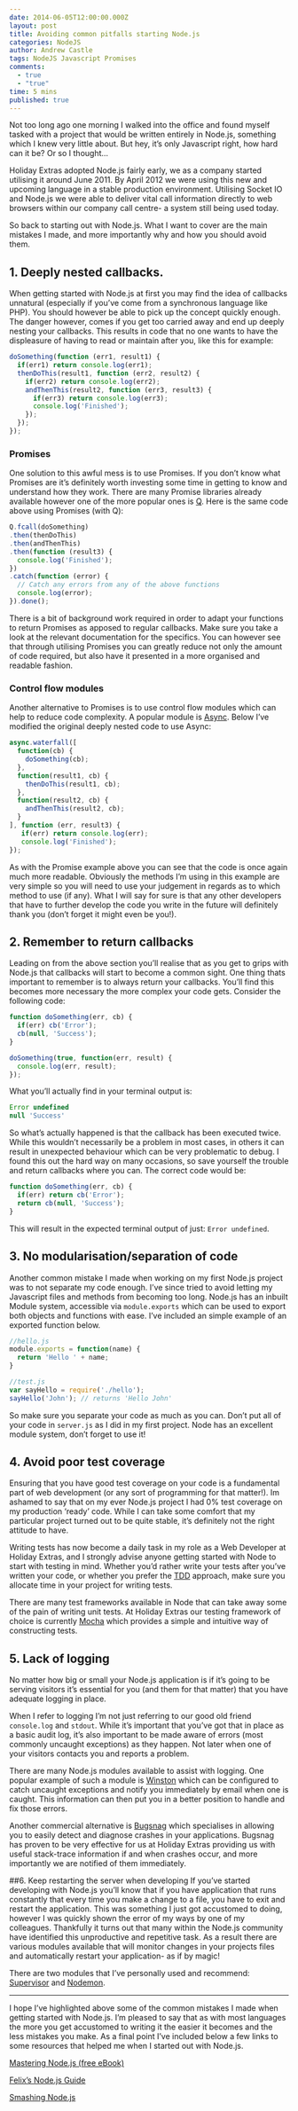 ```yaml
---
date: 2014-06-05T12:00:00.000Z
layout: post
title: Avoiding common pitfalls starting Node.js
categories: NodeJS
author: Andrew Castle
tags: NodeJS Javascript Promises
comments: 
  - true
  - "true"
time: 5 mins
published: true
---
```


Not too long ago one morning I walked into the office and found myself tasked with a project that would be written entirely in Node.js, something which I knew very little about. But hey, it’s only Javascript right, how hard can it be? Or so I thought…

Holiday Extras adopted Node.js fairly early, we as a company started utilising it around June 2011. By April 2012 we were using this new and upcoming language in a stable production environment. Utilising Socket IO and Node.js we were able to deliver vital call information directly to web browsers within our company call centre- a system still being used today.

So back to starting out with Node.js. What I want to cover are the main mistakes I made, and more importantly why and how you should avoid them.

## 1. Deeply nested callbacks.
When getting started with Node.js at first you may find the idea of callbacks unnatural (especially if you’ve come from a synchronous language like PHP). You should however be able to pick up the concept quickly enough. The danger however, comes if you get too carried away and end up deeply nesting your callbacks. This results in code that no one wants to have the displeasure of having to read or maintain after you, like this for example:

```javascript
doSomething(function (err1, result1) {
  if(err1) return console.log(err1);
  thenDoThis(result1, function (err2, result2) {
    if(err2) return console.log(err2);
    andThenThis(result2, function (err3, result3) {
      if(err3) return console.log(err3);
      console.log('Finished');
    });
  });
});
```

### Promises
One solution to this awful mess is to use Promises. If you don’t know what Promises are it’s definitely worth investing some time in getting to know and understand how they work. There are many Promise libraries already available however one of the more popular ones is [Q](https://github.com/kriskowal/q). Here is the same code above using Promises (with Q):

```javascript
Q.fcall(doSomething)
.then(thenDoThis)
.then(andThenThis)
.then(function (result3) {
  console.log('Finished');
})
.catch(function (error) {
  // Catch any errors from any of the above functions
  console.log(error);
}).done();
```

There is a bit of background work required in order to adapt your functions to return Promises as apposed to regular callbacks. Make sure you take a look at the relevant documentation for the specifics. You can however see that through utilising Promises you can greatly reduce not only the amount of code required, but also have it presented in a more organised and readable fashion.

### Control flow modules
Another alternative to Promises is to use control flow modules which can help to reduce code complexity. A popular module is [Async](https://github.com/caolan/async). Below I’ve modified the original deeply nested code to use Async:

```javascript
async.waterfall([
  function(cb) {
    doSomething(cb);
  },
  function(result1, cb) {
    thenDoThis(result1, cb);
  },
  function(result2, cb) {
    andThenThis(result2, cb);
  }
], function (err, result3) {
   if(err) return console.log(err);
   console.log('Finished');
});
```

As with the Promise example above you can see that the code is once again much more readable. Obviously the methods I’m using in this example are very simple so you will need to use your judgement in regards as to which method to use (if any). What I will say for sure is that any other developers that have to further develop the code you write in the future will definitely thank you (don’t forget it might even be you!).

## 2. Remember to return callbacks
Leading on from the above section you’ll realise that as you get to grips with Node.js that callbacks will start to become a common sight. One thing thats important to remember is to always return your callbacks. You’ll find this becomes more necessary the more complex your code gets. Consider the following code:

```javascript
function doSomething(err, cb) {
  if(err) cb('Error');
  cb(null, 'Success');
}

doSomething(true, function(err, result) {
  console.log(err, result);
});
```

What you’ll actually find in your terminal output is:

```javascript
Error undefined
null 'Success'
```

So what’s actually happened is that the callback has been executed twice. While this wouldn’t necessarily be a problem in most cases, in others it can result in unexpected behaviour which can be very problematic to debug. I found this out the hard way on many occasions, so save yourself the trouble and return callbacks where you can. The correct code would be:

```javascript
function doSomething(err, cb) {
  if(err) return cb('Error');
  return cb(null, 'Success');
}
```

This will result in the expected terminal output of just: `Error undefined`.

## 3. No modularisation/separation of code
Another common mistake I made when working on my first Node.js project was to not separate my code enough. I’ve since tried to avoid letting my Javascript files and methods from becoming too long. Node.js has an inbuilt Module system, accessible via `module.exports` which can be used to export both objects and functions with ease. I’ve included an simple example of an exported function below.


```javascript
//hello.js
module.exports = function(name) {
  return 'Hello ' + name;
}
```

```javascript
//test.js
var sayHello = require('./hello');
sayHello('John'); // returns 'Hello John'
```

So make sure you separate your code as much as you can. Don’t put all of your code in `server.js` as I did in my first project. Node has an excellent module system, don’t forget to use it!


## 4. Avoid poor test coverage
Ensuring that you have good test coverage on your code is a fundamental part of web development (or any sort of programming for that matter!). Im ashamed to say that on my ever Node.js project I had 0% test coverage on my production ‘ready’ code. While I can take some comfort that my particular project turned out to be quite stable, it’s definitely not the right attitude to have.

Writing tests has now become a daily task in my role as a Web Developer at Holiday Extras, and I strongly advise anyone getting started with Node to start with testing in mind. Whether you’d rather write your tests after you’ve written your code, or whether you prefer the [TDD](http://en.wikipedia.org/wiki/Test-driven_development) approach, make sure you allocate time in your project for writing tests.

There are many test frameworks available in Node that can take away some of the pain of writing unit tests. At Holiday Extras our testing framework of choice is currently [Mocha](Mochahttp://mochajs.org/) which provides a simple and intuitive way of constructing tests.

## 5. Lack of logging
No matter how big or small your Node.js application is if it’s going to be serving visitors it’s essential for you (and them for that matter) that you have adequate logging in place.

When I refer to logging I’m not just referring to our good old friend `console.log` and `stdout`. While it’s important that you’ve got that in place as a basic audit log, it’s also important to be made aware of errors (most commonly uncaught exceptions) as they happen. Not later when one of your visitors contacts you and reports a problem.

There are many Node.js modules available to assist with logging. One popular example of such a module is [Winston](https://github.com/flatiron/winston) which can be configured to catch uncaught exceptions and notify you immediately by email when one is caught. This information can then put you in a better position to handle and fix those errors.

Another commercial alternative is [Bugsnag](https://bugsnag.com) which specialises in allowing you to easily detect and diagnose crashes in your applications. Bugsnag has proven to be very effective for us at Holiday Extras providing us with useful stack-trace information if and when crashes occur, and more importantly we are notified of them immediately.

##6. Keep restarting the server when developing
If you’ve started developing with Node.js you’ll know that if you have application that runs constantly that every time you make a change to a file, you have to exit and restart the application. This was something I just got accustomed to doing, however I was quickly shown the error of my ways by one of my colleagues. Thankfully it turns out that many within the Node.js community have identified this unproductive and repetitive task. As a result there are various modules available that will monitor changes in your projects files and automatically restart your application- as if by magic!

There are two modules that I’ve personally used and recommend: [Supervisor](https://github.com/isaacs/node-supervisor) and [Nodemon](http://nodemon.io/).

- - -

I hope I’ve highlighted above some of the common mistakes I made when getting started with Node.js. I’m pleased to say that as with most languages the more you get accustomed to writing it the easier it becomes and the less mistakes you make. As a final point I’ve included below a few links to some resources that helped me when I started out with Node.js.

[Mastering Node.js (free eBook)](https://github.com/tj/masteringnode)

[Felix’s Node.js Guide](http://nodeguide.com/)

[Smashing Node.js](http://smashingnode.com/)